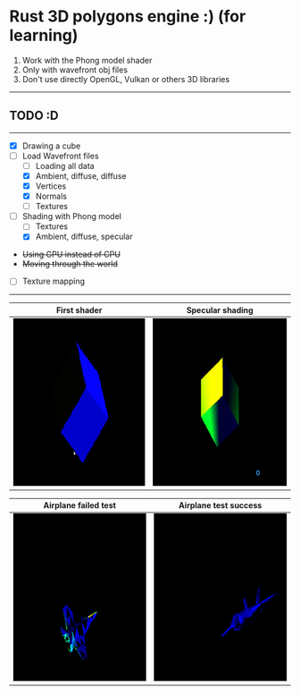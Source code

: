 # Rust 3D polygons engine :) (for learning)

1. Work with the Phong model shader
2. Only with wavefront obj files
3. Don't use directly OpenGL, Vulkan or others 3D libraries
----------------------
## TODO :D
----------------------
- [x] Drawing a cube
- [ ] Load Wavefront files
    - [ ] Loading all data
    - [x] Ambient, diffuse, diffuse
    - [x] Vertices
    - [x] Normals
    - [ ] Textures

- [ ] Shading with Phong model
    - [ ] Textures
    - [x] Ambient, diffuse, specular
    
- ~~Using GPU instead of CPU~~
- ~~Moving through the world~~
- [ ] Texture mapping
----------------------

| First shader | Specular shading |
| ----------------- | -------------------- |
| <img height="300" width="300" src="./res/cube_first.gif"> | <img height="300" width="300" src="./res/cube_specular.gif"> |

| Airplane failed test | Airplane test success |
| --------------------- | ---------------- |
| <img height="300" width="300" src="./res/airplane.gif"> | <img height="300" width="300" src="./res/airplane_success.gif"> |
